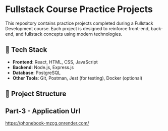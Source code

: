 # Fullstack Course Practice Projects

This repository contains practice projects completed during a Fullstack Development course. Each project is designed to reinforce front-end, back-end, and fullstack concepts using modern technologies.

## 🧰 Tech Stack

- **Frontend**: React, HTML, CSS, JavaScript
- **Backend**: Node.js, Express.js
- **Database**: PostgreSQL 
- **Other Tools**: Git, Postman, Jest (for testing), Docker (optional)

## 📁 Project Structure
 
## Part-3 - Application Url

https://phonebook-mzcg.onrender.com/

